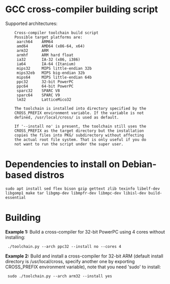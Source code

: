 # GCC cross-compiler building script

Supported architectures:

        Cross-compiler toolchain build script
        Possible target platforms are:
         aarch64    ARM64
         amd64      AMD64 (x86-64, x64)
         arm32      ARM
         armhf      ARM hard float
         ia32       IA-32 (x86, i386)
         ia64       IA-64 (Itanium)
         mips32     MIPS little-endian 32b
         mips32eb   MIPS big-endian 32b
         mips64     MIPS little-endian 64b
         ppc32      32-bit PowerPC
         ppc64      64-bit PowerPC
         sparc32    SPARC V8
         sparc64    SPARC V9
         lm32       LatticeMico32

        The toolchain is installed into directory specified by the
        CROSS_PREFIX environment variable. If the variable is not
        defined, /usr/local/cross/ is used as default.
        
        If '--install no' is present, the toolchain still uses the
        CROSS_PREFIX as the target directory but the installation
        copies the files into PKG/ subdirectory without affecting
        the actual root file system. That is only useful if you do
        not want to run the script under the super user.
    

# Dependencies to install on Debian-based distros

    sudo apt install sed flex bison gzip gettext zlib texinfo libelf-dev libgomp1 make tar libgmp-dev libmpfr-dev libmpc-dev libisl-dev build-essential


# Building

**Example 1:** Build a cross-compiler for 32-bit PowerPC using 4 cores without installing:

     ./toolchain.py --arch ppc32 --install no --cores 4

**Example 2:**  Build and install a cross-compiler for 32-bit ARM (default install directory is
/usr/local/cross, specify another one by exporting CROSS_PREFIX environment
variable), note that you need 'sudo' to install:

     sudo ./toolchain.py --arch arm32 --install yes

